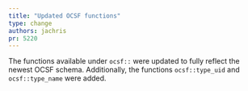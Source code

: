 ```yaml
---
title: "Updated OCSF functions"
type: change
authors: jachris
pr: 5220
---
```


The functions available under `ocsf::` were updated to fully reflect the newest
OCSF schema. Additionally, the functions `ocsf::type_uid` and `ocsf::type_name`
were added.
